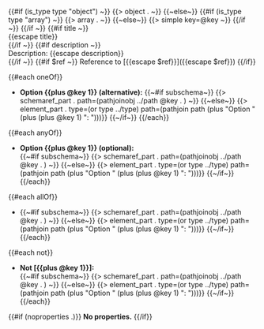 {{#if (is_type type "object") ~}}
{{> object . ~}}
{{~else~}}
{{#if (is_type type "array") ~}}
{{> array . ~}}
{{~else~}}
{{> simple key=@key ~}}
{{/if ~}}
{{/if ~}}
{{#if title ~}} 
    <br/>
    {{escape title}} 
    <br/>
{{/if ~}}
{{#if description ~}}
    <br/>
     Description: {{escape description}} 
    <br/>
{{/if ~}}
{{#if $ref ~}} 
    Reference to [{{escape $ref}}]({{escape $ref}}) 
{{/if}} 

{{#each oneOf}}
- **Option {{plus @key 1}} (alternative):** 
    {{~#if subschema~}}
    {{> schemaref_part . path=(pathjoinobj ../path @key . ) ~}}
    {{~else~}}
    {{> element_part . type=(or type ../type) path=(pathjoin path (plus "Option " (plus (plus @key 1) ": ")))}}
    {{~/if~}}
{{/each}}

{{#each anyOf}}
- **Option {{plus @key 1}} (optional):**  
    {{~#if subschema~}}
    {{> schemaref_part . path=(pathjoinobj ../path @key . ) ~}}
    {{~else~}}
    {{> element_part . type=(or type ../type) path=(pathjoin path (plus "Option " (plus (plus @key 1) ": ")))}}
    {{~/if~}}
{{/each}}

{{#each allOf}}
-  {{~#if subschema~}}
    {{> schemaref_part . path=(pathjoinobj ../path @key . ) ~}}
    {{~else~}}
    {{> element_part . type=(or type ../type) path=(pathjoin path (plus "Option " (plus (plus @key 1) ": ")))}}
    {{~/if~}}
{{/each}}

{{#each not}}
- **Not [{{plus @key 1}}]:**  
    {{~#if subschema~}}
    {{> schemaref_part . path=(pathjoinobj ../path @key . ) ~}}
    {{~else~}}
    {{> element_part . type=(or type ../type) path=(pathjoin path (plus "Option " (plus (plus @key 1) ": ")))}}
    {{~/if~}}
{{/each}}

{{#if (noproperties .)}}
**No properties.**
{{/if}}
